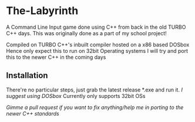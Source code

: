 # The-Labyrinth
A Command Line Input game done using C++ from back in the old TURBO C++ days. This was originally done as a part of my school project!

Compiled on TURBO C++'s inbuilt compiler hosted on a x86 based DOSbox
Hence only expect this to run on 32bit Operating systems
I will try and port this to the newer C++ in the coming days

## Installation
There're no particular steps, just grab the latest release *.exe and run it.
*I suggest using DOSbox*
Currently only supports 32bit OSs


*Gimme a pull request if you want to fix anything/help me in porting to the newer C++ standards*
